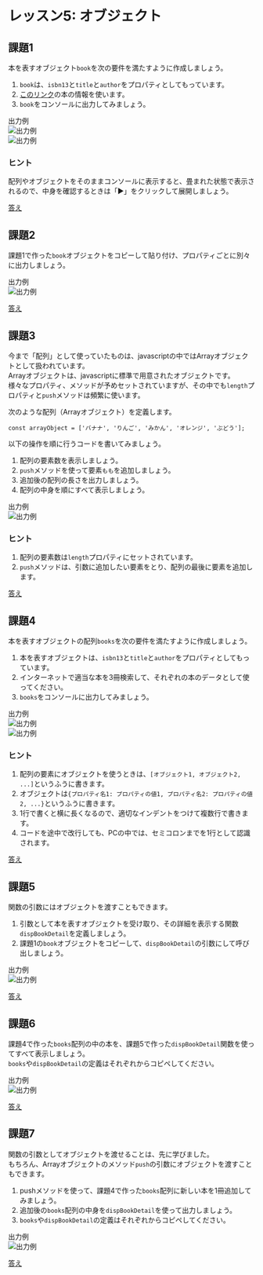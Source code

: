# レッスン5: オブジェクト

## 課題1

本を表すオブジェクト`book`を次の要件を満たすように作成しましょう。

1. `book`は、`isbn13`と`title`と`author`をプロパティとしてもっています。
2. [このリンク](https://www.amazon.co.jp/dp/477418411X/ref=cm_sw_em_r_mt_dp_xCRzFbDZEE4EB)の本の情報を使います。
3. `book`をコンソールに出力してみましょう。

出力例  
![出力例](images/lesson05-01-01.png)  
![出力例](images/lesson05-01-02.png)

### ヒント

配列やオブジェクトをそのままコンソールに表示すると、畳まれた状態で表示されるので、中身を確認するときは「▶」をクリックして展開しましょう。

[答え](samples/lesson05/lesson05-01.html)

## 課題2

課題1で作った`book`オブジェクトをコピーして貼り付け、プロパティごとに別々に出力しましょう。

出力例  
![出力例](images/lesson05-02-01.png)

[答え](samples/lesson05/lesson05-02.html)

## 課題3

今まで「配列」として使っていたものは、javascriptの中ではArrayオブジェクトとして扱われています。  
Arrayオブジェクトは、javascriptに標準で用意されたオブジェクトです。  
様々なプロパティ、メソッドが予めセットされていますが、その中でも`length`プロパティと`push`メソッドは頻繁に使います。

次のような配列（Arrayオブジェクト）を定義します。

```
const arrayObject = ['バナナ', 'りんご', 'みかん', 'オレンジ', 'ぶどう'];
```

以下の操作を順に行うコードを書いてみましょう。

1. 配列の要素数を表示しましょう。
2. `push`メソッドを使って要素`もも`を追加しましょう。
3. 追加後の配列の長さを出力しましょう。
4. 配列の中身を順にすべて表示しましょう。

出力例  
![出力例](images/lesson05-03-01.png)

### ヒント

1. 配列の要素数は`length`プロパティにセットされています。
2. `push`メソッドは、引数に追加したい要素をとり、配列の最後に要素を追加します。

[答え](samples/lesson05/lesson05-03.html)

## 課題4

本を表すオブジェクトの配列`books`を次の要件を満たすように作成しましょう。

1. 本を表すオブジェクトは、`isbn13`と`title`と`author`をプロパティとしてもっています。
2. インターネットで適当な本を3冊検索して、それぞれの本のデータとして使ってください。
3. `books`をコンソールに出力してみましょう。

出力例  
![出力例](images/lesson05-04-01.png)  
![出力例](images/lesson05-04-02.png)

### ヒント

1. 配列の要素にオブジェクトを使うときは、`[オブジェクト1, オブジェクト2, ...]`というふうに書きます。
2. オブジェクトは`{プロパティ名1: プロパティの値1, プロパティ名2: プロパティの値2, ...}`というふうに書きます。
3. 1行で書くと横に長くなるので、適切なインデントをつけて複数行で書きます。
4. コードを途中で改行しても、PCの中では、セミコロンまでを1行として認識されます。

[答え](samples/lesson05/lesson05-04.html)

## 課題5

関数の引数にはオブジェクトを渡すこともできます。

1. 引数として本を表すオブジェクトを受け取り、その詳細を表示する関数`dispBookDetail`を定義しましょう。
2. 課題1の`book`オブジェクトをコピーして、`dispBookDetail`の引数にして呼び出しましょう。

出力例  
![出力例](images/lesson05-05-01.png)

[答え](samples/lesson05/lesson05-05.html)

## 課題6

課題4で作った`books`配列の中の本を、課題5で作った`dispBookDetail`関数を使ってすべて表示しましょう。  
`books`や`dispBookDetail`の定義はそれぞれからコピペしてください。

出力例  
![出力例](images/lesson05-06-01.png)

[答え](samples/lesson05/lesson05-06.html)

## 課題7

関数の引数としてオブジェクトを渡せることは、先に学びました。  
もちろん、Arrayオブジェクトのメソッド`push`の引数にオブジェクトを渡すこともできます。

1. pushメソッドを使って、課題4で作った`books`配列に新しい本を1冊追加してみましょう。
2. 追加後の`books`配列の中身を`dispBookDetail`を使って出力しましょう。
3. `books`や`dispBookDetail`の定義はそれぞれからコピペしてください。

出力例  
![出力例](images/lesson05-07-01.png)

[答え](samples/lesson05/lesson05-07.html)
